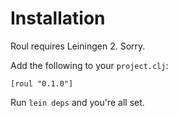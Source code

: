 Installation
============

Roul requires Leiningen 2.  Sorry.

Add the following to your `project.clj`:

    [roul "0.1.0"]

Run `lein deps` and you're all set.
